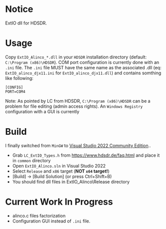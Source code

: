 # Notice
ExtIO dll for HDSDR.

# Usage
Copy `ExtIO_Alinco_*.dll` in your `HDSDR` installation directory (default: `C:\Program (x86)\HDSDR`).
COM port configuration is currently done with an `.ini` file.
The `.ini` file MUST have the same name as the associated .dll (eq: `ExtIO_alinco_djx11.ini` for `ExtIO_alinco_djx11.dll`) and contains somthing like following:
```
[CONFIG]
PORT=COM4
```

Note:
As pointed by LC from HDSDR, `C:\Program (x86)\HDSDR` can be a problem for file editing (admin access rights).
An `Windows Registry` configuration with a GUI is currently 

# Build
I finally switched from `MinGW` to [Visual Studio 2022 Community Edition](https://visualstudio.microsoft.com/)..
- Grab `LC_ExtIO_Types.h` from https://www.hdsdr.de/faq.html and place it in `common` directory
- Open `ExtIO_Alinco.sln` in Visual Studio 2022
- Select `Release` and `x86` target (**NOT `x64` target!**)
- [Build] -> [Build Solution] (or press Ctrl+Shift+B)
- You should find dll files in ExtIO_Alinco\Release directory

# Current Work In Progress
- alinco.c files factorization
- Configuration GUI instead of `.ini` file.
